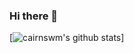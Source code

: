 ### Hi there 👋

[![cairnswm's github stats](https://github-readme-stats.vercel.app/api?username=cairnswm)]
